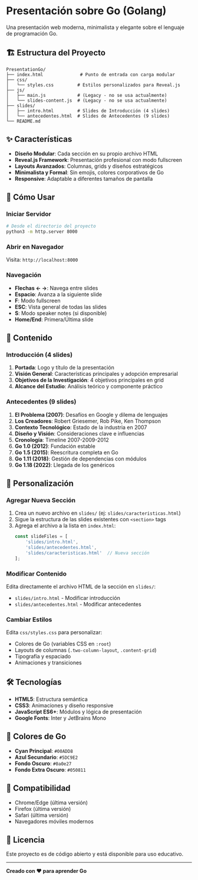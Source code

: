 # Presentación sobre Go (Golang)

Una presentación web moderna, minimalista y elegante sobre el lenguaje de programación Go.

## 🏗️ Estructura del Proyecto

```
PresentationGo/
├── index.html              # Punto de entrada con carga modular
├── css/
│   └── styles.css         # Estilos personalizados para Reveal.js
├── js/
│   ├── main.js            # (Legacy - no se usa actualmente)
│   └── slides-content.js  # (Legacy - no se usa actualmente)
├── slides/
│   ├── intro.html         # Slides de Introducción (4 slides)
│   └── antecedentes.html  # Slides de Antecedentes (9 slides)
└── README.md
```

## ✨ Características

- **Diseño Modular**: Cada sección en su propio archivo HTML
- **Reveal.js Framework**: Presentación profesional con modo fullscreen
- **Layouts Avanzados**: Columnas, grids y diseños estratégicos
- **Minimalista y Formal**: Sin emojis, colores corporativos de Go
- **Responsive**: Adaptable a diferentes tamaños de pantalla

## 🚀 Cómo Usar

### Iniciar Servidor

```bash
# Desde el directorio del proyecto
python3 -m http.server 8000
```

### Abrir en Navegador

Visita: `http://localhost:8000`

### Navegación

- **Flechas ← →**: Navega entre slides
- **Espacio**: Avanza a la siguiente slide
- **F**: Modo fullscreen
- **ESC**: Vista general de todas las slides
- **S**: Modo speaker notes (si disponible)
- **Home/End**: Primera/Última slide

## 📝 Contenido

### Introducción (4 slides)
1. **Portada**: Logo y título de la presentación
2. **Visión General**: Características principales y adopción empresarial
3. **Objetivos de la Investigación**: 4 objetivos principales en grid
4. **Alcance del Estudio**: Análisis teórico y componente práctico

### Antecedentes (9 slides)
1. **El Problema (2007)**: Desafíos en Google y dilema de lenguajes
2. **Los Creadores**: Robert Griesemer, Rob Pike, Ken Thompson
3. **Contexto Tecnológico**: Estado de la industria en 2007
4. **Diseño y Visión**: Consideraciones clave e influencias
5. **Cronología**: Timeline 2007-2009-2012
6. **Go 1.0 (2012)**: Fundación estable
7. **Go 1.5 (2015)**: Reescritura completa en Go
8. **Go 1.11 (2018)**: Gestión de dependencias con módulos
9. **Go 1.18 (2022)**: Llegada de los genéricos

## 🎨 Personalización

### Agregar Nueva Sección

1. Crea un nuevo archivo en `slides/` (ej: `slides/caracteristicas.html`)
2. Sigue la estructura de las slides existentes con `<section>` tags
3. Agrega el archivo a la lista en `index.html`:
   ```javascript
   const slideFiles = [
       'slides/intro.html', 
       'slides/antecedentes.html',
       'slides/caracteristicas.html'  // Nueva sección
   ];
   ```

### Modificar Contenido

Edita directamente el archivo HTML de la sección en `slides/`:
- `slides/intro.html` - Modificar introducción
- `slides/antecedentes.html` - Modificar antecedentes

### Cambiar Estilos

Edita `css/styles.css` para personalizar:
- Colores de Go (variables CSS en `:root`)
- Layouts de columnas (`.two-column-layout`, `.content-grid`)
- Tipografía y espaciado
- Animaciones y transiciones

## 🛠️ Tecnologías

- **HTML5**: Estructura semántica
- **CSS3**: Animaciones y diseño responsive
- **JavaScript ES6+**: Módulos y lógica de presentación
- **Google Fonts**: Inter y JetBrains Mono

## 🎯 Colores de Go

- **Cyan Principal**: `#00ADD8`
- **Azul Secundario**: `#5DC9E2`
- **Fondo Oscuro**: `#0a0e27`
- **Fondo Extra Oscuro**: `#050811`

## 📱 Compatibilidad

- Chrome/Edge (última versión)
- Firefox (última versión)
- Safari (última versión)
- Navegadores móviles modernos

## 📄 Licencia

Este proyecto es de código abierto y está disponible para uso educativo.

---

**Creado con ❤️ para aprender Go**
